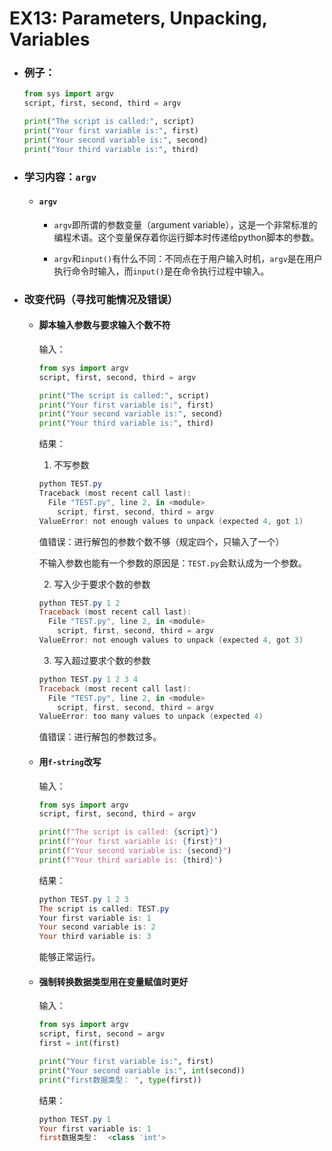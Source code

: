 # EX13: Parameters, Unpacking, Variables  

* ### 例子：

  ```python
  from sys import argv
  script, first, second, third = argv
  
  print("The script is called:", script)
  print("Your first variable is:", first)
  print("Your second variable is:", second)
  print("Your third variable is:", third)
  ```
  
* ### 学习内容：`argv`

  * #### `argv`

    * `argv`即所谓的参数变量（argument variable），这是一个非常标准的编程术语。这个变量保存着你运行脚本时传递给python脚本的参数。
    
    * `argv`和`input()`有什么不同：不同点在于用户输入时机，`argv`是在用户执行命令时输入，而`input()`是在命令执行过程中输入。
    
  
* ### 改变代码（寻找可能情况及错误）

  * #### 脚本输入参数与要求输入个数不符

    输入：

    ```python
    from sys import argv
    script, first, second, third = argv
    
    print("The script is called:", script)
    print("Your first variable is:", first)
    print("Your second variable is:", second)
    print("Your third variable is:", third)
    ```
    
    结果：
    
    1. 不写参数
    
    ```powershell
    python TEST.py
    Traceback (most recent call last):
      File "TEST.py", line 2, in <module>
        script, first, second, third = argv
    ValueError: not enough values to unpack (expected 4, got 1)
    ```
    
    值错误：进行解包的参数个数不够（规定四个，只输入了一个）
    
    不输入参数也能有一个参数的原因是：`TEST.py`会默认成为一个参数。
    
    2. 写入少于要求个数的参数
    
    ```powershell
    python TEST.py 1 2
    Traceback (most recent call last):
      File "TEST.py", line 2, in <module>
        script, first, second, third = argv
    ValueError: not enough values to unpack (expected 4, got 3)
    ```
    
    3. 写入超过要求个数的参数
    
    ```powershell
    python TEST.py 1 2 3 4
    Traceback (most recent call last):
      File "TEST.py", line 2, in <module>
        script, first, second, third = argv
    ValueError: too many values to unpack (expected 4)
    ```
    
    值错误：进行解包的参数过多。
    
  * #### 用`f-string`改写
    
    输入：
    
    ```python
    from sys import argv
    script, first, second, third = argv
    
    print(f"The script is called: {script}")
    print(f"Your first variable is: {first}")
    print(f"Your second variable is: {second}")
    print(f"Your third variable is: {third}")
    ```
    
    结果：
    
    ```powershell
    python TEST.py 1 2 3
    The script is called: TEST.py
    Your first variable is: 1
    Your second variable is: 2
    Your third variable is: 3
    ```
    
    能够正常运行。
    
  * #### 强制转换数据类型用在变量赋值时更好
  
    输入：
  
    ```python
    from sys import argv
    script, first, second = argv
    first = int(first)
    
    print("Your first variable is:", first)
    print("Your second variable is:", int(second))
    print("first数据类型： ", type(first))
    ```
    
    结果：
    
    ```powershell
    python TEST.py 1
    Your first variable is: 1
    first数据类型：  <class 'int'>
    ```
    
    
    
    




